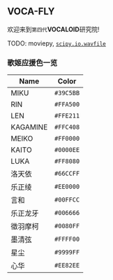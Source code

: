 ## VOCA-FLY

欢迎来到`第四代`**VOCALOID**研究院!

TODO: moviepy, [`scipy.io.wavfile`](https://www.cnblogs.com/MoonlightMaleGod/p/9966240.html)

### 歌姬应援色一览

| Name | Color |
| - | - |
| MIKU | `#39C5BB` |
| RIN | `#FFA500` |
| LEN | `#FFE211` |
| KAGAMINE | `#FFC408` |
| MEIKO | `#FF0000` |
| KAITO | `#0000EE` |
| LUKA | `#FF8080` |
| 洛天依 | `#66CCFF` |
| 乐正绫 | `#EE0000` |
| 言和 | `#00FFCC` |
| 乐正龙牙 | `#006666` |
| 徵羽摩柯 | `#0080FF` |
| 墨清弦 | `#FFFF00` |
| 星尘 | `#9999FF` |
| 心华 | `#EE82EE` |
